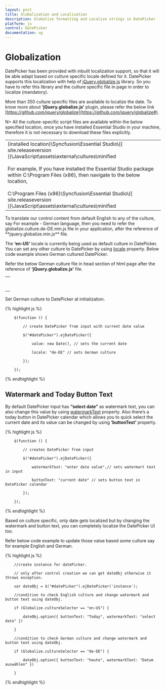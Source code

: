 ```yaml
---
layout: post
title: Globalization and Localization
description: Globalize formatting and Localize strings in DatePicker  
platform: js
control: DatePicker
documentation: ug
---
```

# Globalization

DatePicker has been provided with inbuilt localization support, so that it will be able adapt based on culture specific locale defined for it. DatePicker supports this localization with help of [jQuery.globalize.js](http://ajax.aspnetcdn.com/ajax/globalize/0.1.1/globalize.min.js) library. So you have to refer this library and the culture specific file in page in order to localize (mandatory). 

More than 350 culture specific files are available to localize the date. To know more about **‘jQuery.globalize.js’** plugin, please refer the below link [https://github.com/jquery/globalize](https://github.com/jquery/globalize#). 

N> All the culture-specific script files are available within the below specified location, once you have installed Essential Studio in your machine, therefore it is not necessary to download these files explicitly.

<table>
<tr>
<td>
(installed location)\Syncfusion\Essential Studio\{{ site.releaseversion }}\JavaScript\assets\external\cultures\minified<br/><br/>For example, If you have installed the Essential Studio package within C:\Program Files (x86), then navigate to the below location, <br/><br/>C:\Program Files (x86)\Syncfusion\Essential Studio\{{ site.releaseversion }}\JavaScript\assets\external\cultures\minified</td></tr>
</table>
To translate our control content from default English to any of the culture, say For example - German language, then you need to refer the globalize.culture.de-DE.min.js file in your application, after the reference of **jquery.globalize.min.js** file.

The **‘en-US’** locale is currently being used as default culture in DatePicker. You can set any other culture to DatePicker by using [locale](http://help.syncfusion.com/js/api/ejdatepicker#members:locale) property. Below code example shows German cultured DatePicker.

Refer the below German culture file in head section of html page after the reference of **‘jQuery.globalize.js’** file.

   <table>
        <tr>
            <td>
                <br /><script src="http://cdn.syncfusion.com/js/assets/external/cultures/globalize.culture.de-DE.min.js"></script><br />
            </td>
        </tr>
    </table>

Set German culture to DatePicker at initialization.

{% highlight js %}

        $(function () {

            // create DatePicker from input with current date value

            $("#datePicker").ejDatePicker({

                value: new Date(), // sets the current date

                locale: "de-DE" // sets German culture

            });

        });

{% endhighlight %}

## Watermark and Today Button Text

By default DatePicker input has **“select date”** as watermark text, you can also change this value by using [watermarkText](http://help.syncfusion.com/js/api/ejdatepicker#members:watermarktext) property. Also there’s a today button in DatePicker calendar which allows you to quick select the current date and its value can be changed by using **‘buttonText’** property.

{% highlight js %}

        $(function () {

            // creates DatePicker from input

            $("#datePicker").ejDatePicker({

                watermarkText: "enter date value",// sets watermart text in input

                buttonText: "current date" // sets button text in DatePicker calendar

            });

        });

{% endhighlight %}

Based on culture specific, only date gets localized but by changing the watermark and button text, you can completely localize the DatePicker UI too.

Refer below code example to update those value based some culture say for example English and German.

{% highlight js %}

        //create instance for datePicker.

        // only after control creation we can get dateObj otherwise it throws exception.

        var dateObj = $("#datePicker").ejDatePicker('instance');

        //condition to check English culture and change watermark and button text using dateObj.

        if (Globalize.cultureSelector == "en-US") {

            dateObj.option({ buttonText: "Today", watermarkText: "select date" })

        }

        //condition to check German culture and change watermark and button text using dateObj.

        if (Globalize.cultureSelector == "de-DE") {

            dateObj.option({ buttonText: "heute", watermarkText: "Datum auswählen" })

        }

{% endhighlight %}

